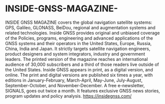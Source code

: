 # INSIDE-GNSS-MAGAZINE-
INSIDE GNSS MAGAZINE covers the global navigation satellite systems: GPS, Galileo, GLONASS, BeiDou, regional and augmentation systems and related technologies. Inside GNSS provides original and unbiased coverage of the Policies, programs, engineering and advanced applications of the GNSS systems and their operators in the United States, Europe, Russia, China, India and Japan. It strictly targets satellite navigation engineers, product designers and system integrators, industry and government leaders. The printed version of the magazine reaches an international audience of 30,000 subscribers and a third of those readers live outside of the United States. Inside GNSS appears in print, as a digital version, and online. The print and digital versions are published six times a year, with editions in January-February, March-April, May-June, July-August, September-October, and November-December. A free e-newsletter, SIGNALS, goes out twice a month. It features exclusive GNSS news stories, program updates and policy analysis. https://insidegnss.com/
